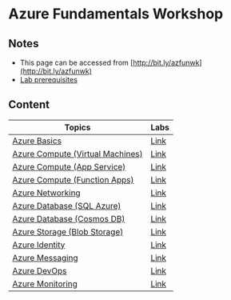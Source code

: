# Azure Fundamentals Workshop

## Notes

* This page can be accessed from [http://bit.ly/azfunwk](http://bit.ly/azfunwk)
* [Lab prerequisites](./labs/prerequisites.md)

## Content

Topics | Labs
-------|-----
[Azure Basics](https://github.com/mithunshanbhag/azure-fundamentals-workshop/projects/4) | [Link](./labs/basics.md)
[Azure Compute (Virtual Machines)](https://github.com/mithunshanbhag/azure-fundamentals-workshop/projects/9) | [Link](./labs/virtual-machines.md)
[Azure Compute (App Service)](https://github.com/mithunshanbhag/azure-fundamentals-workshop/projects/2) | [Link](./labs/app-service.md)
[Azure Compute (Function Apps)](https://github.com/mithunshanbhag/azure-fundamentals-workshop/projects/3) | [Link](./labs/function-apps.md)
[Azure Networking](https://github.com/mithunshanbhag/azure-fundamentals-workshop/projects/5) | [Link](./labs/networking.md)
[Azure Database (SQL Azure)](https://github.com/mithunshanbhag/azure-fundamentals-workshop/projects/6) | [Link](./labs/sql-azure.md)
[Azure Database (Cosmos DB)](https://github.com/mithunshanbhag/azure-fundamentals-workshop/projects/7) | [Link](./labs/cosmos-db.md)
[Azure Storage (Blob Storage)](https://github.com/mithunshanbhag/azure-fundamentals-workshop/projects/8) | [Link](./labs/blob-storage.md)
[Azure Identity](https://github.com/mithunshanbhag/azure-fundamentals-workshop/projects/13) | [Link](./labs/identity.md)
[Azure Messaging](https://github.com/mithunshanbhag/azure-fundamentals-workshop/projects/14) | [Link](./labs/messaging.md)
[Azure DevOps](https://github.com/mithunshanbhag/azure-fundamentals-workshop/projects/11) | [Link](./labs/devops.md)
[Azure Monitoring](https://github.com/mithunshanbhag/azure-fundamentals-workshop/projects/10) | [Link](./labs/monitoring.md)
